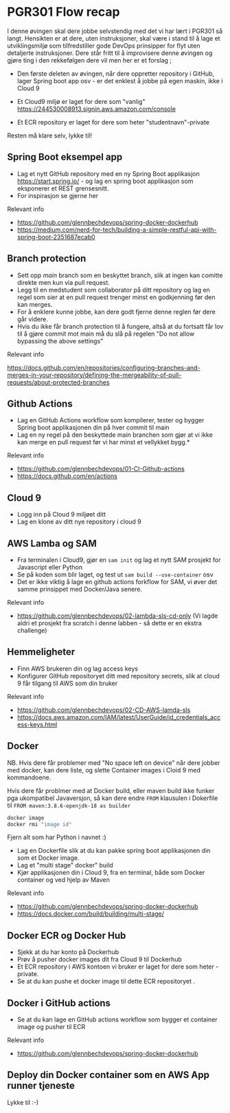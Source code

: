 # PGR301 Flow recap 

I denne øvingen skal dere jobbe selvstendig med det vi har lært i PGR301 så langt. Hensikten er at dere, uten instruksjoner, skal være i stand til å lage et utviklingsmiljø som tilfredstiller gode DevOps prinsipper for flyt uten detaljerte instruksjoner. 
Dere står fritt til å improvisere denne øvingen og gjøre ting i den rekkefølgen dere vil men her er et forslag ; 

* Den første deleten av øvingen, når dere oppretter repository i GitHub, lager Spring boot app osv - er det enklest å jobbe på 
egen maskin, ikke i Cloud 9

* Et Cloud9 miljø er laget for dere som "vanlig" https://244530008913.signin.aws.amazon.com/console
 * Et ECR repository er laget for dere som heter "studentnavn"-private

Resten må klare selv, lykke til!

## Spring Boot eksempel app

* Lag et nytt GitHub repository med en ny Spring Boot applikasjon https://start.spring.io/ - og lag en spring boot applikasjon som eksponerer et REST grensesnitt.
* For inspirasjon se gjerne her 

Relevant info 

* https://github.com/glennbechdevops/spring-docker-dockerhub
* https://medium.com/nerd-for-tech/building-a-simple-restful-api-with-spring-boot-2351687ecab0

## Branch protection

* Sett opp _main_ branch som en beskyttet branch, slik at ingen kan comitte direkte men kun via pull request. 
* Legg til en medstudent som collaborator på ditt repository og lag en regel som sier at en pull request trenger minst en godkjenning før den kan merges. 
* For å enklere kunne jobbe, kan dere godt fjerne denne reglen før dere går videre. 
* Hvis du ikke får branch protection til å fungere, altså at du fortsatt får lov til å gjøre commit mot main må du slå på regelen "Do not allow bypassing the above settings"

Relevant info 

https://docs.github.com/en/repositories/configuring-branches-and-merges-in-your-repository/defining-the-mergeability-of-pull-requests/about-protected-branches

## Github Actions
 
* Lag en GitHub Actions workflow som kompilerer, tester og bygger Spring boot applikasjonen din på hver commit til main
* Lag en ny regel på den beskyttede main branchen som gjør at vi ikke kan merge en pull request før vi har minst et vellykket bygg.* 

Relevant info 

* https://github.com/glennbechdevops/01-CI-Github-actions
* https://docs.github.com/en/actions

## Cloud 9

* Logg inn på Cloud 9 miljøet ditt 
* Lag en klone av ditt nye repository i cloud 9  

## AWS Lamba og SAM

* Fra terminalen i Cloud9, gjør en ```sam init``` og lag et nytt SAM prosjekt for Javascript eller Python
* Se på koden som blir laget, og test ut ```sam build --use-container``` osv
* Det er ikke viktig å lage en github actions forkflow for SAM, vi øver det samme prinsippet med Docker/Java senere.

Relevant info

* https://github.com/glennbechdevops/02-lambda-sls-cd-only (Vi lagde aldri et prosjekt fra scratch i denne labben - så dette er en ekstra challenge)

## Hemmeligheter

* Finn AWS brukeren din og lag access keys
* Konfigurer GitHub repositoryet ditt med repository secrets, slik at cloud 9 får tilgang til AWS som din bruker 

Relevant info

* https://github.com/glennbechdevops/02-CD-AWS-lamda-sls
* https://docs.aws.amazon.com/IAM/latest/UserGuide/id_credentials_access-keys.html

## Docker

NB. Hvis dere får problemer med "No space left on device" når dere jobber med docker, kan dere liste, og slette Container images
i Cloid 9 med kommandoene.  

Hvis dere får problmer med at Docker build, eller maven build ikke funker pga ukompatibel Javaversjon, så kan dere endre ```FROM```
klausulen i Dokerfile til ```FROM maven:3.8.6-openjdk-18 as builder```

```sh
docker image
docker rmi "image id"
```

Fjern alt som har Python i navnet :)

* Lag en Dockerfile slik at du kan pakke spring boot applikasjonen din som et Docker image. 
* Lag et "multi stage" docker" build
* Kjør applikasjonen din i Cloud 9, fra en terminal, både som Docker container og ved hjelp av Maven

Relevant info 

* https://github.com/glennbechdevops/spring-docker-dockerhub
* https://docs.docker.com/build/building/multi-stage/

## Docker ECR og Docker Hub 

* Sjekk at du har konto på Dockerhub 
* Prøv å pusher docker images dit fra Cloud 9 til Dockerhub 
* Et ECR repository i AWS kontoen vi bruker er laget for dere som heter <studentnavn>-private.
* Se at du kan pushe et docker image til dette ECR repositoryet . 

## Docker i GitHub actions 

* Se at du kan lage en GitHub actions workflow som bygger et container image  og pusher til ECR

Relevant info

* https://github.com/glennbechdevops/spring-docker-dockerhub

## Deploy din Docker container som en AWS App runner tjeneste

Lykke til :-) 





